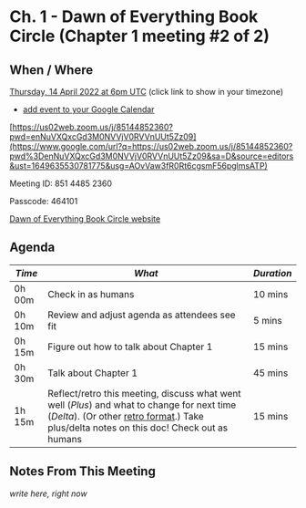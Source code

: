 # Ch. 1 - Dawn of Everything Book Circle (Chapter 1 meeting #2 of 2)

## When / Where

[Thursday, 14 April 2022 at 6pm UTC](https://www.google.com/url?q=https://www.timeanddate.com/worldclock/fixedtime.html?msg%3DCh.%2B1%2B-%2BDawn%2Bof%2BEverything%2BBook%2BCircle%2B%28Chapter%2B1%2Bmeeting%2B%232%2Bof%2B2%29%26iso%3D20220414T18%26p1%3D1440%26ah%3D1%26am%3D30&sa=D&source=editors&ust=1649635530780652&usg=AOvVaw0bj1nFBRrG_zAWDR5KX6oy) (click link to show in your timezone)

- [add event to your Google Calendar](https://www.google.com/url?q=https://calendar.google.com/event?action%3DTEMPLATE%26tmeid%3DNDA4aWdydGs0b2xhcGtkcXY3b2NycTg1ZWUgcGV0ZXIua2FtaW5za2lAbQ%26tmsrc%3Dpeter.kaminski%40gmail.com&sa=D&source=editors&ust=1649635530781296&usg=AOvVaw24N5IaUz2N0BhfHVmKqqUJ)



[https://us02web.zoom.us/j/85144852360?pwd=enNuVXQxcGd3M0NVVjV0RVVnUUt5Zz09](https://www.google.com/url?q=https://us02web.zoom.us/j/85144852360?pwd%3DenNuVXQxcGd3M0NVVjV0RVVnUUt5Zz09&sa=D&source=editors&ust=1649635530781775&usg=AOvVaw3fR0Rt6cgsmF56pglmsATP)

Meeting ID: 851 4485 2360

Passcode: 464101



[Dawn of Everything Book Circle website](https://www.google.com/url?q=https://doe.bookcircle.academy/&sa=D&source=editors&ust=1649635530782338&usg=AOvVaw3hFjmno43_-w_eZuk4RQZi)



## Agenda



| *Time* | *What*                                                       | *Duration* |
| ------ | ------------------------------------------------------------ | ---------- |
| 0h 00m | Check in as humans                                           | 10 mins    |
| 0h 10m | Review and adjust agenda as attendees see fit                | 5 mins     |
| 0h 15m | Figure out how to talk about Chapter 1                       | 15 mins    |
| 0h 30m | Talk about Chapter 1                                         | 45 mins    |
| 1h 15m | Reflect/retro this meeting, discuss what went well (*Plus*) and what to change for next time (*Delta*). (Or other [retro format](https://www.google.com/url?q=https://retrospectivewiki.org/index.php?title%3DRetrospective_Plans&sa=D&source=editors&ust=1649635530787606&usg=AOvVaw27kK-18eC-x46Dh1_7UMTG).)  Take plus/delta notes on this doc!  Check out as humans | 15 mins    |

## Notes From This Meeting

*write here, right now*